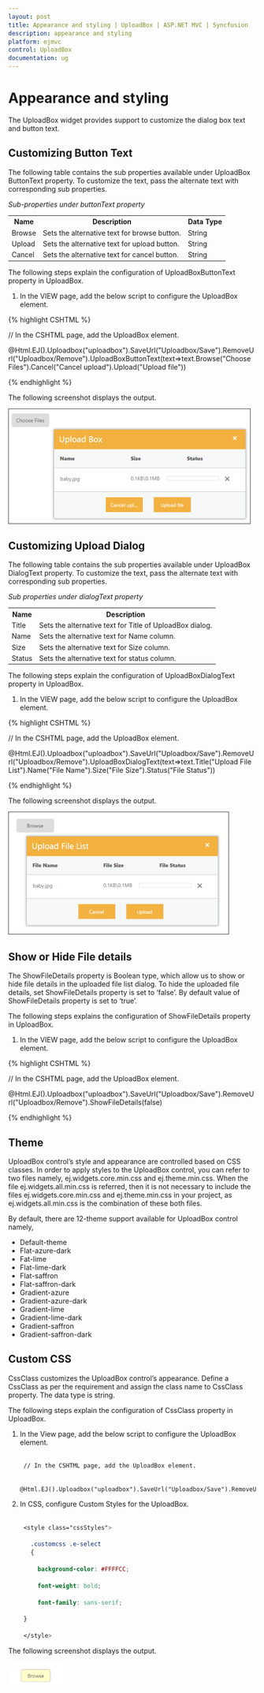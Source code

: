 ```yaml
---
layout: post
title: Appearance and styling | UploadBox | ASP.NET MVC | Syncfusion
description: appearance and styling 
platform: ejmvc
control: UploadBox
documentation: ug
---
```


# Appearance and styling 

The UploadBox widget provides support to customize the dialog box text and button text. 

## Customizing Button Text

The following table contains the sub properties available under UploadBox ButtonText property. To customize the text, pass the alternate text with corresponding sub properties. 

_Sub-properties under buttonText property_

<table>
<tr>
<th>
Name</th><th>
Description</th><th>
Data Type</th></tr>
<tr>
<td>
Browse</td><td>
Sets the alternative text for browse button. </td><td>
String</td></tr>
<tr>
<td>
Upload</td><td>
Sets the alternative text for upload button. </td><td>
String</td></tr>
<tr>
<td>
Cancel</td><td>
Sets the alternative text for cancel button. </td><td>
String</td></tr>
</table>


The following steps explain the configuration of UploadBoxButtonText property in UploadBox. 

1. In the VIEW page, add the below script to configure the UploadBox element.


{% highlight CSHTML %}

// In the CSHTML page, add the UploadBox element.

@Html.EJ().Uploadbox("uploadbox").SaveUrl("Uploadbox/Save").RemoveUrl("Uploadbox/Remove").UploadBoxButtonText(text=>text.Browse("Choose Files").Cancel("Cancel upload").Upload("Upload file"))

{% endhighlight %}


The following screenshot displays the output.



![](Appearance-and-styling_images/Appearance-and-styling_img1.png)



## Customizing Upload Dialog

The following table contains the sub properties available under UploadBox DialogText property. To customize the text, pass the alternate text with corresponding sub properties. 

_Sub properties under dialogText property_

<table>
<tr>
<th>
Name</th><th>
Description</th></tr>
<tr>
<td>
Title</td><td>
Sets the alternative text for Title of UploadBox dialog. </td></tr>
<tr>
<td>
Name</td><td>
Sets the alternative text for Name column.  </td></tr>
<tr>
<td>
Size</td><td>
Sets the alternative text for Size column. </td></tr>
<tr>
<td>
Status</td><td>
Sets the alternative text for status column.</td></tr>
</table>


The following steps explain the configuration of UploadBoxDialogText property in UploadBox. 

1. In the VIEW page, add the below script to configure the UploadBox element.


{% highlight CSHTML %}

// In the CSHTML page, add the UploadBox element.

@Html.EJ().Uploadbox("uploadbox").SaveUrl("Uploadbox/Save").RemoveUrl("Uploadbox/Remove").UploadBoxDialogText(text=>text.Title("Upload File List").Name("File Name").Size("File Size").Status("File Status"))

{% endhighlight %}


The following screenshot displays the output.



![](Appearance-and-styling_images/Appearance-and-styling_img2.png)



## Show or Hide File details 

The ShowFileDetails property is Boolean type, which allow us to show or hide file details in the uploaded file list dialog. To hide the uploaded file details, set ShowFileDetails property is set to ‘false’. By default value of ShowFileDetails property is set to ‘true’.

The following steps explains the configuration of ShowFileDetails property in UploadBox.

1. In the VIEW page, add the below script to configure the UploadBox element.


{% highlight CSHTML %}

// In the CSHTML page, add the UploadBox element.

@Html.EJ().Uploadbox("uploadbox").SaveUrl("Uploadbox/Save").RemoveUrl("Uploadbox/Remove").ShowFileDetails(false)

{% endhighlight %}


## Theme

UploadBox control’s style and appearance are controlled based on CSS classes. In order to apply styles to the UploadBox control, you can refer to two files namely, ej.widgets.core.min.css and ej.theme.min.css. When the file ej.widgets.all.min.css is referred, then it is not necessary to include the files ej.widgets.core.min.css and ej.theme.min.css in your project, as ej.widgets.all.min.css is the combination of these both files. 

By default, there are 12-theme support available for UploadBox control namely,

* Default-theme
* Flat-azure-dark
* Fat-lime
* Flat-lime-dark
* Flat-saffron
* Flat-saffron-dark
* Gradient-azure
* Gradient-azure-dark
* Gradient-lime
* Gradient-lime-dark
* Gradient-saffron
* Gradient-saffron-dark

## Custom CSS

CssClass customizes the UploadBox control’s appearance. Define a CssClass as per the requirement and assign the class name to CssClass property. The data type is string. 

The following steps explain the configuration of CssClass property in UploadBox. 

1. In the View page, add the below script to configure the UploadBox element.

   ~~~ cshtml	

	// In the CSHTML page, add the UploadBox element.

	@Html.EJ().Uploadbox("uploadbox").SaveUrl("Uploadbox/Save").RemoveUrl("Uploadbox/Remove").CssClass("customcss")
   ~~~
   

2. In CSS, configure Custom Styles for the UploadBox.
   
   ~~~ css
 
	<style class="cssStyles">

	  .customcss .e-select
	  {

		background-color: #FFFFCC;

		font-weight: bold; 

		font-family: sans-serif;

	}

	</style>

   ~~~
   


The following screenshot displays the output.



![](Appearance-and-styling_images/Appearance-and-styling_img3.png)



